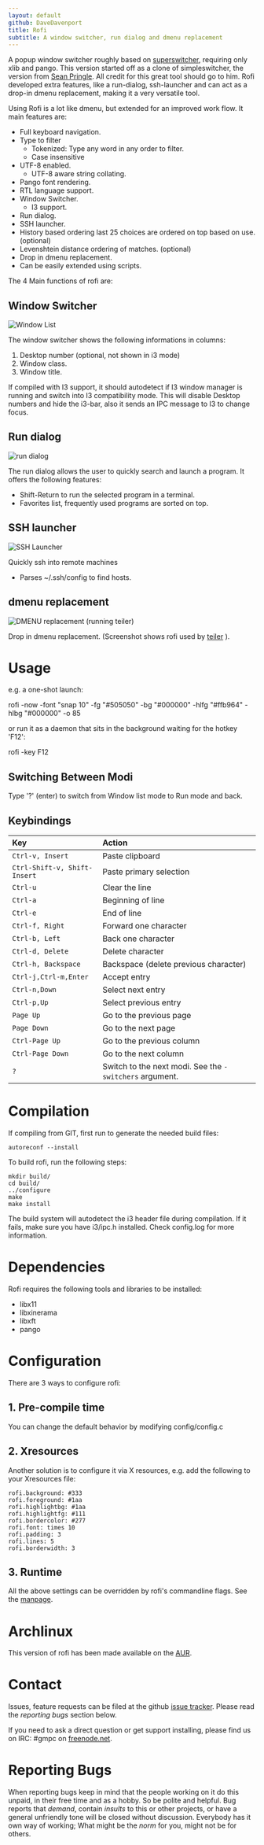 ```yaml
---
layout: default
github: DaveDavenport
title: Rofi
subtitle: A window switcher, run dialog and dmenu replacement
---
```


A popup window switcher roughly based on [superswitcher](http://code.google.com/p/superswitcher/),
requiring only xlib and pango.
This version started off as a clone of simpleswitcher, the version from [Sean
Pringle](http://github.com/seanpringle/simpleswitcher). All credit for this great tool should go to him.
Rofi developed extra features, like a run-dialog, ssh-launcher and can act as a drop-in dmenu
replacement, making it a very versatile tool.

Using Rofi is a lot like dmenu, but extended for an improved work flow.
It main features are:

* Full keyboard navigation.
* Type to filter
    - Tokenized: Type any word in any order to filter.
    - Case insensitive
* UTF-8 enabled.
    - UTF-8 aware string collating.
* Pango font rendering.
* RTL language support.
* Window Switcher.
    - I3 support.
* Run dialog.
* SSH launcher.
* History based ordering last 25 choices are ordered on top based on use. (optional)
* Levenshtein distance ordering of matches. (optional)
* Drop in dmenu replacement.
* Can be easily extended using scripts.

The 4 Main functions of rofi are:

## Window Switcher

![Window List](images/rofi/window-list.png)

The window switcher shows the following informations in columns:

1. Desktop number (optional, not shown in i3 mode)
2. Window class.
3. Window title.

If compiled with I3 support, it should autodetect if I3 window manager is running and switch into
I3 compatibility mode. This will disable Desktop numbers and hide the i3-bar, also it sends an IPC
message to I3 to change focus.

## Run dialog

![run dialog](images/rofi/run-dialog.png)

The run dialog allows the user to quickly search and launch a program.
It offers the following features:

  - Shift-Return to run the selected program in a terminal.
  - Favorites list, frequently used programs are sorted on top.

## SSH launcher

![SSH Launcher](images/rofi/ssh-dialog.png)

Quickly ssh into remote machines

  - Parses ~/.ssh/config to find hosts.


## dmenu replacement

![DMENU replacement (running teiler)](images/rofi/dmenu-replacement.png)

Drop in dmenu replacement. (Screenshot shows rofi used by
[teiler](https://github.com/carnager/teiler) ).

# Usage

e.g. a one-shot launch:

  rofi -now -font "snap 10" -fg "#505050" -bg "#000000" -hlfg "#ffb964" -hlbg "#000000" -o 85

or run it as a daemon that sits in the background waiting for the hotkey 'F12':

  rofi -key F12

## Switching Between Modi

Type '?' (enter)  to switch from Window list mode to Run mode and back.


## Keybindings

| Key                        | Action                                                             |
|:---------------------------|:-------------------------------------------------------------------|
|`Ctrl-v, Insert`            | Paste clipboard                                                    |
|`Ctrl-Shift-v, Shift-Insert`| Paste primary selection                                            |
|`Ctrl-u`                    | Clear the line                                                     |
|`Ctrl-a`                    | Beginning of line                                                  |
|`Ctrl-e`                    | End of line                                                        |
|`Ctrl-f, Right`             | Forward one character                                              |
|`Ctrl-b, Left`              | Back one character                                                 |
|`Ctrl-d, Delete`            | Delete character                                                   |
|`Ctrl-h, Backspace`         | Backspace (delete previous character)                              |
|`Ctrl-j,Ctrl-m,Enter`       | Accept entry                                                       |
|`Ctrl-n,Down`               | Select next entry                                                  |
|`Ctrl-p,Up`                 | Select previous entry                                              |
|`Page Up`                   | Go to the previous page                                            |
|`Page Down`                 | Go to the next page                                                |
|`Ctrl-Page Up`              | Go to the previous column                                          |
|`Ctrl-Page Down`            | Go to the next column                                              |
|`?`                         | Switch to the next modi. See the `-switchers` argument.            |


# Compilation

If compiling from GIT, first run to generate the needed build files:

    autoreconf --install

To build rofi, run the following steps:

    mkdir build/
    cd build/
    ../configure
    make
    make install

The build system will autodetect the i3 header file during compilation. If it fails, make sure you
have i3/ipc.h installed. Check config.log for more information.

# Dependencies

Rofi requires the following tools and libraries to be installed:

 * libx11
 * libxinerama
 * libxft
 * pango

# Configuration

There are 3 ways to configure rofi:

## 1. Pre-compile time

You can change the default behavior by modifying config/config.c

## 2. Xresources

Another solution is to configure it via X resources, e.g. add the following to your
Xresources file:

    rofi.background: #333
    rofi.foreground: #1aa
    rofi.highlightbg: #1aa
    rofi.highlightfg: #111
    rofi.bordercolor: #277
    rofi.font: times 10
    rofi.padding: 3
    rofi.lines: 5
    rofi.borderwidth: 3

## 3. Runtime

All the above settings can be overridden by rofi's commandline flags.
See the [manpage](manpage.html).

# Archlinux

This version of rofi has been made available on the
[AUR](https://aur.archlinux.org/packages/rofi-git/).

# Contact

Issues, feature requests can be filed at the github [issue
tracker](https://github.com/DaveDavenport/rofi/issues). Please read the *reporting bugs* section
below.

If you need to ask a direct question or get support installing, please find us on IRC: #gmpc on
[freenode.net](https://webchat.freenode.net/?channels=#gmpc).


# Reporting Bugs

When reporting bugs keep in mind that the people working on it do this unpaid, in their free time
and as a hobby. So be polite and helpful. Bug reports that *demand*, contain *insults* to this
or other projects, or have a general unfriendly tone will be closed without discussion. Everybody
has it own way of working; What might be the *norm* for you, might not be for others.
